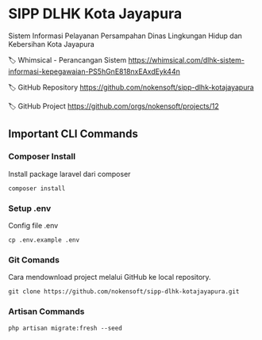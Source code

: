 # SIPP DLHK Kota Jayapura
Sistem Informasi Pelayanan Persampahan  Dinas Lingkungan Hidup dan Kebersihan Kota Jayapura

🏷️ Whimsical - Perancangan Sistem
https://whimsical.com/dlhk-sistem-informasi-kepegawaian-PS5hGnE818nxEAxdEyk44n

🏷️ GitHub Repository
https://github.com/nokensoft/sipp-dlhk-kotajayapura

🏷️ GitHub Project
https://github.com/orgs/nokensoft/projects/12

## Important CLI Commands

### Composer Install
Install package laravel dari composer
```
composer install
```

### Setup .env

Config file .env
```
cp .env.example .env
```

### Git Comands

Cara mendownload project melalui GitHub ke local repository.
```
git clone https://github.com/nokensoft/sipp-dlhk-kotajayapura.git
```

### Artisan Commands
```
php artisan migrate:fresh --seed
```
